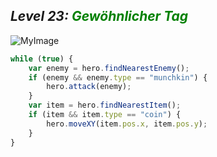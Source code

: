 ## ***Level 23:***  <span style="color: green">***Gewöhnlicher Tag***



![MyImage](<Welt 2 Level 23.png>)

```Javascript
while (true) {
    var enemy = hero.findNearestEnemy();
    if (enemy && enemy.type == "munchkin") {
        hero.attack(enemy);
    }
    var item = hero.findNearestItem();
    if (item && item.type == "coin") {
        hero.moveXY(item.pos.x, item.pos.y);
    }
}
```